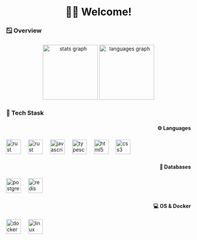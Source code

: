 <h1 align="center">👋🏻 Welcome!</h1>

###

<h3 align="left">🪟 Overview</h3>

###

<div align="center">
  <img src="https://github-readme-stats.vercel.app/api?username=k3r0sense&hide_title=false&hide_rank=false&show_icons=true&include_all_commits=true&count_private=true&disable_animations=false&theme=nightowl&locale=en&hide_border=true&order=1&custom_title=Statistics" height="150" alt="stats graph"  />
  <img src="https://github-readme-stats.vercel.app/api/top-langs?username=k3r0sense&locale=en&hide_title=false&layout=compact&card_width=320&langs_count=5&theme=nightowl&hide_border=true&order=2&custom_title=Languages" height="150" alt="languages graph"  />
</div>

###

<h3 align="left">🧰 Tech Stask</h3>

###

<h4 align="right">⚙️ Languages</h4>

###

<div align="left">
  <img src="https://img.shields.io/badge/Python-000000?logo=python&logoColor=white&style=for-the-badge" height="40" alt="rust logo"  />
  <img width="12" />
  <img src="https://img.shields.io/badge/Rust-000000?logo=rust&logoColor=white&style=for-the-badge" height="40" alt="rust logo"  />
  <img width="12" />
  <img src="https://img.shields.io/badge/JavaScript-F7DF1E?logo=javascript&logoColor=black&style=for-the-badge" height="40" alt="javascript logo"  />
  <img width="12" />
  <img src="https://img.shields.io/badge/TypeScript-3178C6?logo=typescript&logoColor=white&style=for-the-badge" height="40" alt="typescript logo"  />
  <img width="12" />
  <img src="https://img.shields.io/badge/HTML5-E34F26?logo=html5&logoColor=white&style=for-the-badge" height="40" alt="html5 logo"  />
  <img width="12" />
  <img src="https://img.shields.io/badge/CSS3-1572B6?logo=css3&logoColor=white&style=for-the-badge" height="40" alt="css3 logo"  />
</div>

###

<h4 align="right">💾 Databases</h4>

###

<div align="left">
  <img src="https://img.shields.io/badge/PostgreSQL-4169E1?logo=postgresql&logoColor=white&style=for-the-badge" height="40" alt="postgresql logo"  />
  <img width="12" />
  <img src="https://img.shields.io/badge/Redis-DC382D?logo=redis&logoColor=white&style=for-the-badge" height="40" alt="redis logo"  />
</div>

###

<h4 align="right">💻 OS & Docker</h4>

###

<div align="left">
  <img src="https://img.shields.io/badge/Docker-2496ED?logo=docker&logoColor=white&style=for-the-badge" height="40" alt="docker logo"  />
  <img width="12" />
  <img src="https://img.shields.io/badge/Linux-FCC624?logo=linux&logoColor=black&style=for-the-badge" height="40" alt="linux logo"  />
</div>

###
